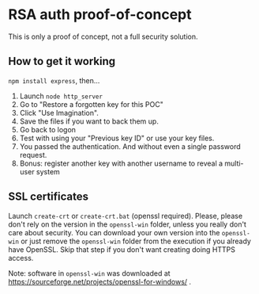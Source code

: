 # RSA auth proof-of-concept
This is only a proof of concept, not a full security solution.

## How to get it working

`npm install express`, then...

1. Launch `node http_server`
2. Go to "Restore a forgotten key for this POC"
3. Click "Use Imagination".
4. Save the files if you want to back them up.
5. Go back to logon
6. Test with using your "Previous key ID" or use your key files.
7. You passed the authentication. And without even a single password request.
8. Bonus: register another key with another username to reveal a multi-user system

## SSL certificates
Launch `create-crt` or `create-crt.bat` (openssl required). Please, please don't rely on the version in the `openssl-win` folder, unless you really don't care about security. You can download your own version into the `openssl-win` or just remove the `openssl-win` folder from the execution if you already have OpenSSL. Skip that step if you don't want creating doing HTTPS access.

Note: software in `openssl-win` was downloaded at https://sourceforge.net/projects/openssl-for-windows/ .